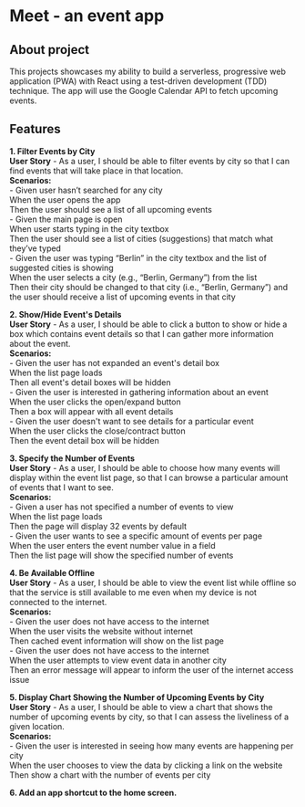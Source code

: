 # Meet - an event app

## About project

This projects showcases my ability to build a serverless, progressive web application (PWA) with React using a test-driven development (TDD) technique. The app will use the Google Calendar API to fetch upcoming events.

## Features

**1. Filter Events by City**  
**User Story** - As a user, I should be able to filter events by city so that I can find events that will take place in that location.  
**Scenarios:**   
    - Given user hasn’t searched for any city  
    When the user opens the app  
    Then the user should see a list of all upcoming events  
    - Given the main page is open  
    When user starts typing in the city textbox  
    Then the user should see a list of cities (suggestions) that match what they’ve typed  
    - Given the user was typing “Berlin” in the city textbox and the list of suggested cities is showing  
    When the user selects a city (e.g., “Berlin, Germany”) from the list  
    Then their city should be changed to that city (i.e., “Berlin, Germany”) and the user should receive a list of upcoming events in that city  

**2. Show/Hide Event's Details**  
**User Story** - As a user, I should be able to click a button to show or hide a box which contains event details so that I can gather more information about the event.  
**Scenarios:**  
    - Given the user has not expanded an event's detail box  
    When the list page loads  
    Then all event's detail boxes will be hidden  
    - Given the user is interested in gathering information about an event  
    When the user clicks the open/expand button  
    Then a box will appear with all event details  
    - Given the user doesn't want to see details for a particular event  
    When the user clicks the close/contract button  
    Then the event detail box will be hidden   

**3. Specify the Number of Events**  
**User Story** - As a user, I should be able to choose how many events will display within the event list page, so that I can browse a particular amount of events that I want to see.  
**Scenarios:**  
    - Given a user has not specified a number of events to view  
    When the list page loads  
    Then the page will display 32 events by default  
    - Given the user wants to see a specific amount of events per page  
    When the user enters the event number value in a field  
    Then the list page will show the specified number of events  


**4. Be Available Offline**  
**User Story** - As a user, I should be able to view the event list while offline so that the service is still available to me even when my device is not connected to the internet.  
**Scenarios:**  
    - Given the user does not have access to the internet  
    When the user visits the website without internet  
    Then cached event information will show on the list page  
    - Given the user does not have access to the internet  
    When the user attempts to view event data in another city  
    Then an error message will appear to inform the user of the internet access issue  

**5. Display Chart Showing the Number of Upcoming Events by City**  
**User Story** - As a user, I should be able to view a chart that shows the number of upcoming events by city, so that I can assess the liveliness of a given location.  
**Scenarios:**  
    - Given the user is interested in seeing how many events are happening per city  
    When the user chooses to view the data by clicking a link on the website  
    Then show a chart with the number of events per city  

**6. Add an app shortcut to the home screen.**
